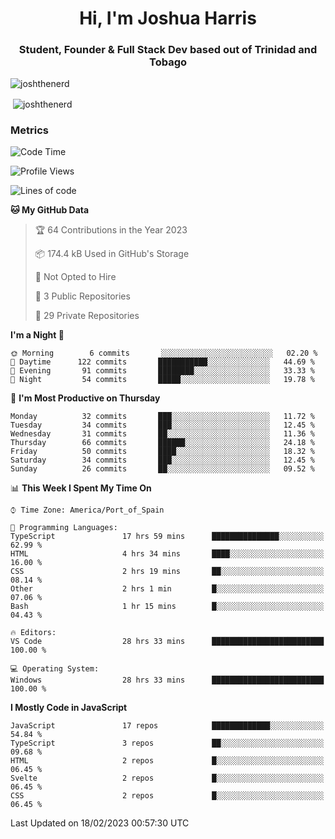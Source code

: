 <h1 align="center">Hi, I'm Joshua Harris</h1>
<h3 align="center">Student, Founder & Full Stack Dev based out of Trinidad and Tobago</h3>

<p align="left"> <img src="https://komarev.com/ghpvc/?username=JoshTheDeveloperr" alt="joshthenerd" /> </p>

<p>&nbsp;<img align="center" src="https://github-readme-stats.vercel.app/api?username=JoshTheDeveloperr&show_icons=true&count_private=true" alt="joshthenerd" /></p>

### Metrics

<!--START_SECTION:waka-->
![Code Time](http://img.shields.io/badge/Code%20Time-118%20hrs%2023%20mins-blue)

![Profile Views](http://img.shields.io/badge/Profile%20Views-20-blue)

![Lines of code](https://img.shields.io/badge/From%20Hello%20World%20I%27ve%20Written--3%20Million%20lines%20of%20code-blue)

**🐱 My GitHub Data** 

> 🏆 64 Contributions in the Year 2023
 > 
> 📦 174.4 kB Used in GitHub's Storage 
 > 
> 🚫 Not Opted to Hire
 > 
> 📜 3 Public Repositories 
 > 
> 🔑 29 Private Repositories  
 > 
**I'm a Night 🦉** 

```text
🌞 Morning        6 commits       ░░░░░░░░░░░░░░░░░░░░░░░░░   02.20 % 
🌆 Daytime      122 commits       ███████████░░░░░░░░░░░░░░   44.69 % 
🌃 Evening       91 commits       ████████░░░░░░░░░░░░░░░░░   33.33 % 
🌙 Night         54 commits       █████░░░░░░░░░░░░░░░░░░░░   19.78 % 

```
📅 **I'm Most Productive on Thursday** 

```text
Monday          32 commits       ███░░░░░░░░░░░░░░░░░░░░░░   11.72 % 
Tuesday         34 commits       ███░░░░░░░░░░░░░░░░░░░░░░   12.45 % 
Wednesday       31 commits       ██░░░░░░░░░░░░░░░░░░░░░░░   11.36 % 
Thursday        66 commits       ██████░░░░░░░░░░░░░░░░░░░   24.18 % 
Friday          50 commits       ████░░░░░░░░░░░░░░░░░░░░░   18.32 % 
Saturday        34 commits       ███░░░░░░░░░░░░░░░░░░░░░░   12.45 % 
Sunday          26 commits       ██░░░░░░░░░░░░░░░░░░░░░░░   09.52 % 

```


📊 **This Week I Spent My Time On** 

```text
⌚︎ Time Zone: America/Port_of_Spain

💬 Programming Languages: 
TypeScript               17 hrs 59 mins      ███████████████░░░░░░░░░░   62.99 % 
HTML                     4 hrs 34 mins       ████░░░░░░░░░░░░░░░░░░░░░   16.00 % 
CSS                      2 hrs 19 mins       ██░░░░░░░░░░░░░░░░░░░░░░░   08.14 % 
Other                    2 hrs 1 min         █░░░░░░░░░░░░░░░░░░░░░░░░   07.06 % 
Bash                     1 hr 15 mins        █░░░░░░░░░░░░░░░░░░░░░░░░   04.43 % 

🔥 Editors: 
VS Code                  28 hrs 33 mins      █████████████████████████   100.00 % 

💻 Operating System: 
Windows                  28 hrs 33 mins      █████████████████████████   100.00 % 

```

**I Mostly Code in JavaScript** 

```text
JavaScript               17 repos            █████████████░░░░░░░░░░░░   54.84 % 
TypeScript               3 repos             ██░░░░░░░░░░░░░░░░░░░░░░░   09.68 % 
HTML                     2 repos             █░░░░░░░░░░░░░░░░░░░░░░░░   06.45 % 
Svelte                   2 repos             █░░░░░░░░░░░░░░░░░░░░░░░░   06.45 % 
CSS                      2 repos             █░░░░░░░░░░░░░░░░░░░░░░░░   06.45 % 

```



 Last Updated on 18/02/2023 00:57:30 UTC
<!--END_SECTION:waka-->
